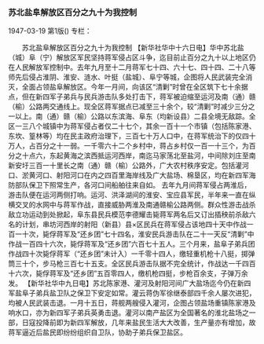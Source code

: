 ### 苏北盐阜解放区百分之九十为我控制

1947-03-19
第1版()
专栏：

　　苏北盐阜解放区百分之九十为我控制
    【新华社华中十六日电】华中苏北盐（城）阜（宁）解放区军民坚持蒋军侵占区斗争，迄目前止百分之九十以上地区仍在人民解放军控制中。去年九月至十二月蒋军七十四、六十七、四十四、二十八等师先后侵占淮阴、淮安、涟水、叶挺（盐城）、阜宁等城，企图将人民武装完全消灭，全面占领盐阜解放区。今年一月间，向该区“清剿”时曾在全区筑下七十余据点，但在新四军子弟兵与民兵游击队多处打击下，蒋军被迫缩至运河及南（通）赣（榆）公路两交通线上。现全区蒋军据点已减至三十余个，较“清剿”时减少三分之一以上。南（通）赣（榆）公路以东滨海、阜东（均新设县）二县全境无敌踪。全区一三八个城镇中为蒋军侵占者仅二十七个，其余一百十一个市镇（包括陈家港、东坎、篁林等）均在民主政府治理下，三百七十万人口中，在蒋军统治下的仅四十万人，占百分之十一弱。一千零六十二个乡村中，蒋占乡村仅一百一十三个，为百分之十点六，东起黄海之滨西抵运河西岸，南迄马家荡北至盐河，中间除刘庄至南新安圩三百一十里长之南（通）赣（榆）公路外，广大农村秩序安定。包括灌河口、淤黄河口、射阳河口在内之四百里海岸线及广大盐场、棉垦区，均在新四军海防部队保卫下照常生产，各河口间船舶往来自如。
    去年九月间蒋军侵占两淮后，游击队便在运河两侧打响。运河、洪泽湖间的淮安、宝应县军民，半年来一直在纵横交叉的水网中与蒋军作战，直接威胁两淮及南通赣榆公路两侧。群众性游击战杀敌立功运动到处掀起，阜东县民兵模范李德耀击毙蒋军两名后又订出插秧前杀敌六名的计划，串坊河西岸的射阳（新县）县×区民兵在蒋军侵占该地四十天中作战一百一十次，毙俘蒋军及“还乡团”七十四名，淮安民兵游击队在二十一天反“清剿”中作战一百四十六次，毙俘蒋军及“还乡团”六百七十五人。三个月来，盐阜子弟兵团作战四十次毙俘蒋军（“还乡团”未计入）一千零十四人，缴轻重机枪十八挺，掷弹筒三十个，步马枪三百七十五支。全区民兵游击队据不完全统计，作战达一千四百十六次，毙俘蒋军及“还乡团”五百零四人，缴机枪四挺，步枪百余支，子弹万余发。
    【新华社华中九日电】苏北陈家港、灌河及射阳河间广大盐场迄今仍在新四军盐阜子弟兵盐卫队之保卫下安定如常。灌云蒋伪军徐继泰部四千余人屡次进犯，均被人民武装击退。一月十五日，蒋舰两艘侵入灌河，企图占领盐场重镇陈家港及响水口，亦为新四军子弟兵英勇击退。灌河以南产盐区为全国著名的淮北盐场之一部，日寇投降前即为新四军解放，几年来盐民生活大大改善，生产量亦有增加，故蒋军逼近后盐民即纷纷组织自卫队，协助子弟兵保卫盐区。
